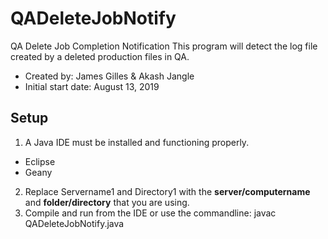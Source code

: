 # QADeleteJobNotify
QA Delete Job Completion Notification
This program will detect the log file created by a
deleted production files in QA.
 
* Created by: James Gilles & Akash Jangle
* Initial start date: August 13, 2019

## Setup
1) A Java IDE must be installed and functioning properly.
* Eclipse
* Geany
2) Replace Servername1 and Directory1 with the **server/computername** and **folder/directory** that you are using.
3) Compile and run from the IDE or use the commandline: javac QADeleteJobNotify.java 
